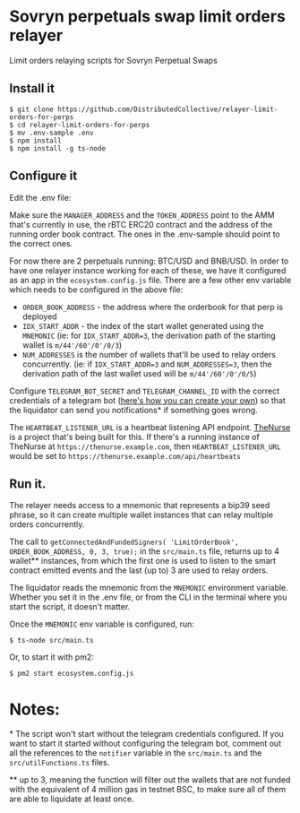 # Sovryn perpetuals swap limit orders relayer
Limit orders relaying scripts for Sovryn Perpetual Swaps
 
## Install it
```
$ git clone https://github.com/DistributedCollective/relayer-limit-orders-for-perps
$ cd relayer-limit-orders-for-perps
$ mv .env-sample .env
$ npm install
$ npm install -g ts-node
``` 

## Configure it

Edit the .env file:


Make sure the `MANAGER_ADDRESS` and the `TOKEN_ADDRESS` point to the AMM that's currently in use, the rBTC ERC20 contract and the address of the running order book contract. The ones in the .env-sample should point to the correct ones.

For now there are 2 perpetuals running: BTC/USD and BNB/USD. In order to have one relayer instance working for each of these, we have it configured as an app in the `ecosystem.config.js` file. There are a few other env variable which needs to be configured in the above file:
- `ORDER_BOOK_ADDRESS` - the address where the orderbook for that perp is deployed
- `IDX_START_ADDR` - the index of the start wallet generated using the `MNEMONIC` (ie: for `IDX_START_ADDR=3`, the derivation path of the starting wallet is `m/44'/60'/0'/0/3`)
- `NUM_ADDRESSES` is the number of wallets that'll be used to relay orders concurrently. (ie: if `IDX_START_ADDR=3` and `NUM_ADDRESSES=3`, then the derivation path of the last wallet used will be `m/44'/60'/0'/0/5`)

Configure `TELEGRAM_BOT_SECRET` and `TELEGRAM_CHANNEL_ID` with the correct credentials of a telegram bot ([here's how you can create your own](https://core.telegram.org/bots#3-how-do-i-create-a-bot)) so that the liquidator can send you notifications* if something goes wrong.

The `HEARTBEAT_LISTENER_URL` is a heartbeat listening API endpoint. [TheNurse](https://github.com/DistributedCollective/TheNurse) is a project that's being built for this. If there's a running instance of TheNurse at `https://thenurse.example.com`, then `HEARTBEAT_LISTENER_URL` would be set to `https://thenurse.example.com/api/heartbeats`

## Run it.

The relayer needs access to a mnemonic that represents a bip39 seed phrase, so it can create multiple wallet instances that can relay multiple orders concurrently.

The call to `getConnectedAndFundedSigners( 'LimitOrderBook', ORDER_BOOK_ADDRESS, 0, 3, true);` in the `src/main.ts` file, returns up to 4 wallet** instances, from which the first one is used to listen to the smart contract emitted events and the last (up to) 3 are used to relay orders.

The liquidator reads the mnemonic from the `MNEMONIC` environment variable. Whether you set it in the .env file, or from the CLI in the terminal where you start the script, it doesn't matter.

Once the `MNEMONIC` env variable is configured, run:
```
$ ts-node src/main.ts
```

Or, to start it with pm2:

```
$ pm2 start ecosystem.config.js
```


# Notes:

\* The script won't start without the telegram credentials configured. If you want to start it started without configuring the telegram bot, comment out all the references to the `notifier` variable in the `src/main.ts` and the `src/utilFunctions.ts` files.
  
** up to 3, meaning the function will filter out the wallets that are not funded with the equivalent of 4 million gas in testnet BSC, to make sure all of them are able to liquidate at least once.
